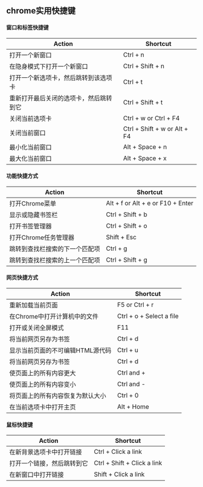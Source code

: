 ## 									chrome实用快捷键

#### 窗口和标签快捷键

| Action                                 | Shortcut                     |
| -------------------------------------- | ---------------------------- |
| 打开一个新窗口                         | Ctrl + n                     |
| 在隐身模式下打开一个新窗口             | Ctrl + Shift + n             |
| 打开一个新选项卡，然后跳转到该选项卡   | Ctrl + t                     |
| 重新打开最后关闭的选项卡，然后跳转到它 | Ctrl + Shift + t             |
| 关闭当前选项卡                         | Ctrl + w or Ctrl + F4        |
| 关闭当前窗口                           | Ctrl + Shift + w or Alt + F4 |
| 最小化当前窗口                         | Alt + Space + n              |
| 最大化当前窗口                         | Alt + Space + x              |

#### 功能快捷方式

| Action                         | Shortcut                          |
| ------------------------------ | --------------------------------- |
| 打开Chrome菜单                 | Alt + f or Alt + e or F10 + Enter |
| 显示或隐藏书签栏               | Ctrl + Shift + b                  |
| 打开书签管理器                 | Ctrl + Shift + o                  |
| 打开Chrome任务管理器           | Shift + Esc                       |
| 跳转到查找栏搜索的下一个匹配项 | Ctrl + g                          |
| 跳转到查找栏搜索的上一个匹配项 | Ctrl + Shift + g                  |

#### 网页快捷方式

| Action                           | Shortcut                 |
| -------------------------------- | ------------------------ |
| 重新加载当前页面                 | F5 or Ctrl + r           |
| 在Chrome中打开计算机中的文件     | Ctrl + o + Select a file |
| 打开或关闭全屏模式               | F11                      |
| 将当前网页另存为书签             | Ctrl + d                 |
| 显示当前页面的不可编辑HTML源代码 | Ctrl + u                 |
| 将当前网页另存为书签             | Ctrl + d                 |
| 使页面上的所有内容更大           | Ctrl and +               |
| 使页面上的所有内容变小           | Ctrl and -               |
| 将页面上的所有内容恢复为默认大小 | Ctrl + 0                 |
| 在当前选项卡中打开主页           | Alt + Home               |

#### 鼠标快捷键

| Action                     | Shortcut                    |
| -------------------------- | --------------------------- |
| 在新背景选项卡中打开链接   | Ctrl + Click a link         |
| 打开一个链接，然后跳转到它 | Ctrl + Shift + Click a link |
| 在新窗口中打开链接         | Shift + Click a link        |

